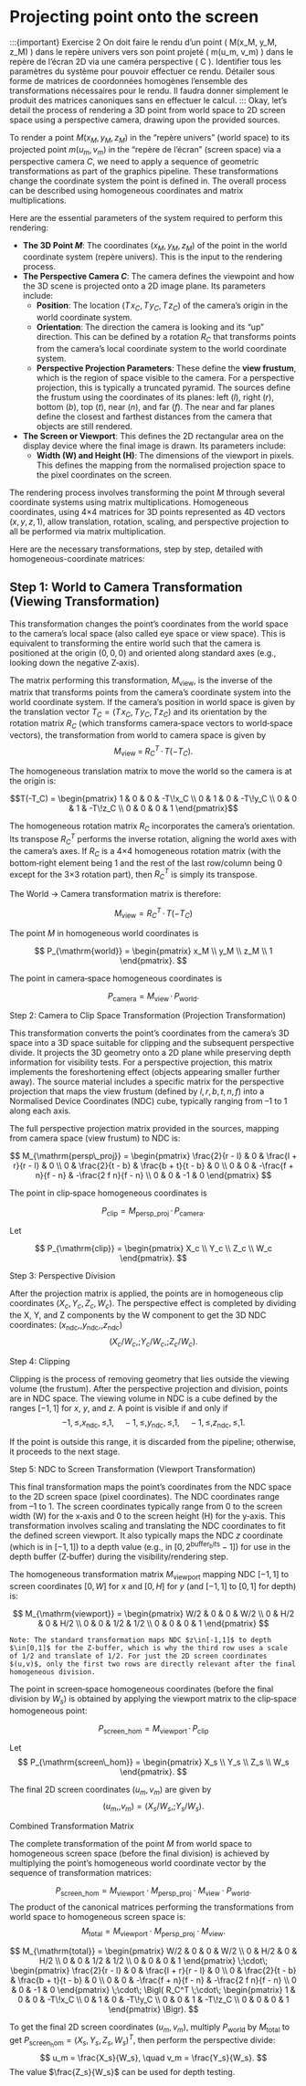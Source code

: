 # Projecting point onto the screen
:::{important} Exercise 2
On doit faire le rendu d’un point \( M(x_M, y_M, z_M) \) dans le repère univers vers son point projeté \( m(u_m, v_m) \) dans le repère de l’écran 2D via une caméra perspective \( C \). Identifier tous les paramètres du système pour pouvoir effectuer ce rendu. Détailer sous forme de matrices de coordonnées homogènes l’ensemble des transformations nécessaires pour le rendu. Il faudra donner simplement le produit des matrices canoniques sans en effectuer le calcul.
:::
Okay, let’s detail the process of rendering a 3D point from world space to 2D screen space using a perspective camera, drawing upon the provided sources.

To render a point $M(x_M, y_M, z_M)$ in the “repère univers” (world space) to its projected point $m(u_m, v_m)$ in the “repère de l’écran” (screen space) via a perspective camera $C$, we need to apply a sequence of geometric transformations as part of the graphics pipeline. These transformations change the coordinate system the point is defined in. The overall process can be described using homogeneous coordinates and matrix multiplications.

Here are the essential parameters of the system required to perform this rendering:

- **The 3D Point $M$**: The coordinates $(x_M, y_M, z_M)$ of the point in the world coordinate system (repère univers). This is the input to the rendering process.  
- **The Perspective Camera $C$**: The camera defines the viewpoint and how the 3D scene is projected onto a 2D image plane. Its parameters include:  
  - **Position**: The location $(T\!x_C, T\!y_C, T\!z_C)$ of the camera’s origin in the world coordinate system.  
  - **Orientation**: The direction the camera is looking and its “up” direction. This can be defined by a rotation $R_C$ that transforms points from the camera’s local coordinate system to the world coordinate system.  
  - **Perspective Projection Parameters**: These define the **view frustum**, which is the region of space visible to the camera. For a perspective projection, this is typically a truncated pyramid. The sources define the frustum using the coordinates of its planes: left ($l$), right ($r$), bottom ($b$), top ($t$), near ($n$), and far ($f$). The near and far planes define the closest and farthest distances from the camera that objects are still rendered.  
- **The Screen or Viewport**: This defines the 2D rectangular area on the display device where the final image is drawn. Its parameters include:  
  - **Width (W) and Height (H)**: The dimensions of the viewport in pixels. This defines the mapping from the normalised projection space to the pixel coordinates on the screen.  

The rendering process involves transforming the point $M$ through several coordinate systems using matrix multiplications. Homogeneous coordinates, using 4×4 matrices for 3D points represented as 4D vectors $(x, y, z, 1)$, allow translation, rotation, scaling, and perspective projection to all be performed via matrix multiplication.

Here are the necessary transformations, step by step, detailed with homogeneous-coordinate matrices:

## Step 1: World to Camera Transformation (Viewing Transformation)

This transformation changes the point’s coordinates from the world space to the camera’s local space (also called eye space or view space). This is equivalent to transforming the entire world such that the camera is positioned at the origin $(0,0,0)$ and oriented along standard axes (e.g., looking down the negative Z‑axis).

The matrix performing this transformation, $M_{\mathrm{view}}$, is the inverse of the matrix that transforms points from the camera’s coordinate system into the world coordinate system. If the camera’s position in world space is given by the translation vector $T_C = (T\!x_C, T\!y_C, T\!z_C)$ and its orientation by the rotation matrix $R_C$ (which transforms camera‑space vectors to world‑space vectors), the transformation from world to camera space is given by
$$
M_{\mathrm{view}} \;=\; R_C^T \,\cdot\, T(-T_C).
$$

The homogeneous translation matrix to move the world so the camera is at the origin is:
```math
T(-T_C) = \begin{pmatrix}
1 & 0 & 0 & -T\!x_C \\
0 & 1 & 0 & -T\!y_C \\
0 & 0 & 1 & -T\!z_C \\
0 & 0 & 0 & 1
\end{pmatrix}
```

The homogeneous rotation matrix $R_C$ incorporates the camera’s orientation. Its transpose $R_C^T$ performs the inverse rotation, aligning the world axes with the camera’s axes. If $R_C$ is a 4×4 homogeneous rotation matrix (with the bottom‑right element being 1 and the rest of the last row/column being 0 except for the 3×3 rotation part), then $R_C^T$ is simply its transpose.

The World → Camera transformation matrix is therefore:

$$
M_{\mathrm{view}} = R_C^T \,\cdot\, T(-T_C)
$$

The point $M$ in homogeneous world coordinates is

$$
P_{\mathrm{world}} = \begin{pmatrix}
x_M \\
y_M \\
z_M \\
1
\end{pmatrix}.
$$

The point in camera‑space homogeneous coordinates is

$$
P_{\mathrm{camera}} = M_{\mathrm{view}} \,\cdot\, P_{\mathrm{world}}.
$$

Step 2: Camera to Clip Space Transformation (Projection Transformation)

This transformation converts the point’s coordinates from the camera’s 3D space into a 3D space suitable for clipping and the subsequent perspective divide. It projects the 3D geometry onto a 2D plane while preserving depth information for visibility tests. For a perspective projection, this matrix implements the foreshortening effect (objects appearing smaller further away). The source material includes a specific matrix for the perspective projection that maps the view frustum (defined by $l, r, b, t, n, f$) into a Normalised Device Coordinates (NDC) cube, typically ranging from –1 to 1 along each axis.

The full perspective projection matrix provided in the sources, mapping from camera space (view frustum) to NDC is:

$$
M_{\mathrm{persp\_proj}} = \begin{pmatrix}
\frac{2}{r - l} & 0 & \frac{l + r}{r - l} & 0 \\
0 & \frac{2}{t - b} & \frac{b + t}{t - b} & 0 \\
0 & 0 & -\frac{f + n}{f - n} & -\frac{2 f n}{f - n} \\
0 & 0 & -1 & 0
\end{pmatrix}
$$

The point in clip‑space homogeneous coordinates is

$$
P_{\mathrm{clip}} = M_{\mathrm{persp\_proj}} \,\cdot\, P_{\mathrm{camera}}.
$$

Let

$$
P_{\mathrm{clip}} = \begin{pmatrix} X_c \\ Y_c \\ Z_c \\ W_c \end{pmatrix}.
$$

Step 3: Perspective Division

After the projection matrix is applied, the points are in homogeneous clip coordinates $(X_c, Y_c, Z_c, W_c)$. The perspective effect is completed by dividing the X, Y, and Z components by the W component to get the 3D NDC coordinates:
($x_{\mathrm{ndc}},,y_{\mathrm{ndc}},,z_{\mathrm{ndc}}$)
$$
\bigl(X_c/W_c,;Y_c/W_c,;Z_c/W_c\bigr).
$$


Step 4: Clipping

Clipping is the process of removing geometry that lies outside the viewing volume (the frustum). After the perspective projection and division, points are in NDC space. The viewing volume in NDC is a cube defined by the ranges $[-1,1]$ for $x$, $y$, and $z$. A point is visible if and only if
$$
-1 ,\le, x_{\mathrm{ndc}} ,\le, 1,\quad
-1 ,\le, y_{\mathrm{ndc}} ,\le, 1,\quad
-1 ,\le, z_{\mathrm{ndc}} ,\le, 1.
$$

If the point is outside this range, it is discarded from the pipeline; otherwise, it proceeds to the next stage.

Step 5: NDC to Screen Transformation (Viewport Transformation)

This final transformation maps the point’s coordinates from the NDC space to the 2D screen space (pixel coordinates). The NDC coordinates range from –1 to 1. The screen coordinates typically range from 0 to the screen width (W) for the x‑axis and 0 to the screen height (H) for the y‑axis. This transformation involves scaling and translating the NDC coordinates to fit the defined screen viewport. It also typically maps the NDC $z$ coordinate (which is in $[-1,1]$) to a depth value (e.g., in $[0,2^{\mathrm{buffer_bits}}-1]$) for use in the depth buffer (Z‑buffer) during the visibility/rendering step.

The homogeneous transformation matrix $M_{\mathrm{viewport}}$ mapping NDC $[-1,1]$ to screen coordinates $[0,W]$ for $x$ and $[0,H]$ for $y$ (and $[-1,1]$ to $[0,1]$ for depth) is:

$$
M_{\mathrm{viewport}} = \begin{pmatrix}
W/2 & 0   & 0   & W/2 \\
0   & H/2 & 0   & H/2 \\
0   & 0   & 1/2 & 1/2 \\
0   & 0   & 0   & 1
\end{pmatrix}
$$

	Note: The standard transformation maps NDC $z\in[-1,1]$ to depth $\in[0,1]$ for the Z‑buffer, which is why the third row uses a scale of 1/2 and translate of 1/2. For just the 2D screen coordinates $(u,v)$, only the first two rows are directly relevant after the final homogeneous division.

The point in screen‑space homogeneous coordinates (before the final division by $W_s$) is obtained by applying the viewport matrix to the clip‑space homogeneous point:

$$
P_{\mathrm{screen\_hom}} = M_{\mathrm{viewport}} \,\cdot\, P_{\mathrm{clip}}
$$

Let
$$
P_{\mathrm{screen\_hom}} = \begin{pmatrix}
X_s \\ Y_s \\ Z_s \\ W_s
\end{pmatrix}.
$$

The final 2D screen coordinates $(u_m, v_m)$ are given by
$$
(u_m,,v_m) = \bigl(X_s / W_s,;Y_s / W_s\bigr).
$$

Combined Transformation Matrix

The complete transformation of the point $M$ from world space to homogeneous screen space (before the final division) is achieved by multiplying the point’s homogeneous world coordinate vector by the sequence of transformation matrices:

$$
P_{\mathrm{screen\_hom}}
= M_{\mathrm{viewport}}
  \;\cdot\;
  M_{\mathrm{persp\_proj}}
  \;\cdot\;
  M_{\mathrm{view}}
  \;\cdot\;
  P_{\mathrm{world}}.
$$
The product of the canonical matrices performing the transformations from world space to homogeneous screen space is:
$$
M_{\mathrm{total}}
= M_{\mathrm{viewport}}
  \;\cdot\;
  M_{\mathrm{persp\_proj}}
  \;\cdot\;
  M_{\mathrm{view}}.
$$

$$
M_{\mathrm{total}}
= \begin{pmatrix}
W/2 & 0   & 0   & W/2 \\
0   & H/2 & 0   & H/2 \\
0   & 0   & 1/2 & 1/2 \\
0   & 0   & 0   & 1
\end{pmatrix}
\;\cdot\;
\begin{pmatrix}
\frac{2}{r - l} & 0 & \frac{l + r}{r - l} & 0 \\
0 & \frac{2}{t - b} & \frac{b + t}{t - b} & 0 \\
0 & 0 & -\frac{f + n}{f - n} & -\frac{2 f n}{f - n} \\
0 & 0 & -1 & 0
\end{pmatrix}
\;\cdot\;
\Bigl(
R_C^T
\;\cdot\;
\begin{pmatrix}
1 & 0 & 0 & -T\!x_C \\
0 & 1 & 0 & -T\!y_C \\
0 & 0 & 1 & -T\!z_C \\
0 & 0 & 0 & 1
\end{pmatrix}
\Bigr).
$$

To get the final 2D screen coordinates $(u_m, v_m)$, multiply $P_{\mathrm{world}}$ by $M_{\mathrm{total}}$ to get $P_{\mathrm{screen_hom}}=(X_s,Y_s,Z_s,W_s)^T$, then perform the perspective divide:
$$
u_m = \frac{X_s}{W_s}, \quad v_m = \frac{Y_s}{W_s}.
$$
The value $\frac{Z_s}{W_s}$ can be used for depth testing.
